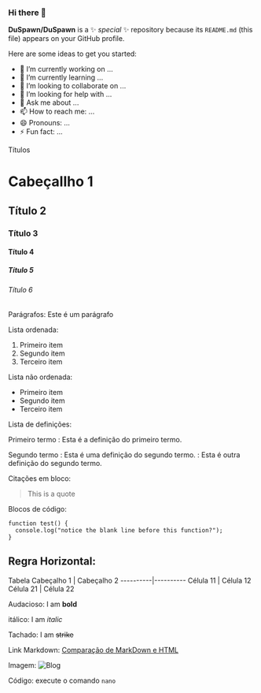 ### Hi there 👋

**DuSpawn/DuSpawn** is a ✨ _special_ ✨ repository because its `README.md` (this file) appears on your GitHub profile.

Here are some ideas to get you started:

- 🔭 I’m currently working on ...
- 🌱 I’m currently learning ...
- 👯 I’m looking to collaborate on ...
- 🤔 I’m looking for help with ...
- 💬 Ask me about ...
- 📫 How to reach me: ...
- 😄 Pronouns: ...
- ⚡ Fun fact: ...

	
Títulos
# Cabeçallho 1
## Título 2
### Título 3
#### Título 4
##### Título 5
###### Título 6

Parágrafos:
Este é um parágrafo

Lista ordenada:
1. Primeiro item
2. Segundo item
3. Terceiro item


Lista não ordenada:
- Primeiro item
- Segundo item
- Terceiro item

Lista de definições:

Primeiro termo
: Esta é a definição do primeiro termo.

Segundo termo
: Esta é uma definição do segundo termo.
: Esta é outra definição do segundo termo.

Citações em bloco:
> This is a quote

Blocos de código:
```
function test() {
  console.log("notice the blank line before this function?");
}
```

Regra Horizontal:
---

Tabela
 Cabeçalho 1 | Cabeçalho 2
----------|----------
 Célula 11 | Célula 12  
 Célula 21 | Célula 22  

Audacioso:
I am **bold**

itálico:
I am *italic*

Tachado:
I am ~~strike~~

Link Markdown:
[Comparação de MarkDown e HTML](https://codingnconcepts.com/markdown/markdown-vs-html/)

Imagem:
![Blog](/img/logo.png)

Código:
execute o comando `nano`
